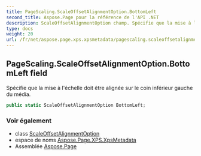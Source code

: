 ```yaml
---
title: PageScaling.ScaleOffsetAlignmentOption.BottomLeft
second_title: Aspose.Page pour la référence de l'API .NET
description: ScaleOffsetAlignmentOption champ. Spécifie que la mise à léchelle doit être alignée sur le coin inférieur gauche du média.
type: docs
weight: 20
url: /fr/net/aspose.page.xps.xpsmetadata/pagescaling.scaleoffsetalignmentoption/bottomleft/
---
```

## PageScaling.ScaleOffsetAlignmentOption.BottomLeft field

Spécifie que la mise à l'échelle doit être alignée sur le coin inférieur gauche du média.

```csharp
public static ScaleOffsetAlignmentOption BottomLeft;
```

### Voir également

* class [ScaleOffsetAlignmentOption](../)
* espace de noms [Aspose.Page.XPS.XpsMetadata](../../pagescaling.scaleoffsetalignmentoption/)
* Assemblée [Aspose.Page](../../../)



